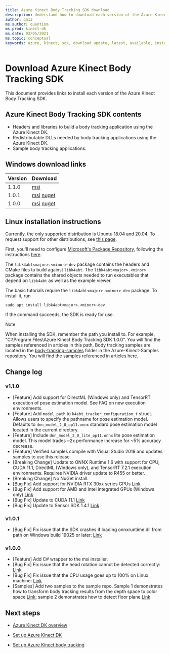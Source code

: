 ```yaml
---
title: Azure Kinect Body Tracking SDK download
description: Understand how to download each version of the Azure Kinect Sensor SDK on Windows or Linux.
author: qm13
ms.author: quentinm
ms.prod: kinect-dk
ms.date: 03/05/2021
ms.topic: conceptual
keywords: azure, kinect, sdk, download update, latest, available, install, body, tracking
---
```


# Download Azure Kinect Body Tracking SDK

This document provides links to install each version of the Azure Kinect Body Tracking SDK.

## Azure Kinect Body Tracking SDK contents

- Headers and libraries to build a body tracking application using the Azure Kinect DK.
- Redistributable DLLs needed by body tracking applications using the Azure Kinect DK.
- Sample body tracking applications.

## Windows download links

Version       | Download
--------------|----------
1.1.0 | [msi](https://www.microsoft.com/en-us/download/details.aspx?id=102901)
1.0.1 | [msi](https://www.microsoft.com/en-us/download/details.aspx?id=100942) [nuget](https://www.nuget.org/packages/Microsoft.Azure.Kinect.BodyTracking/1.0.1)
1.0.0 | [msi](https://www.microsoft.com/en-us/download/details.aspx?id=100848) [nuget](https://www.nuget.org/packages/Microsoft.Azure.Kinect.BodyTracking/1.0.0)

## Linux installation instructions

Currently, the only supported distribution is Ubuntu 18.04 and 20.04. To request support for other distributions, see [this page](https://aka.ms/azurekinectfeedback).

First, you'll need to configure [Microsoft's Package Repository](https://packages.microsoft.com/), following the instructions [here](/windows-server/administration/linux-package-repository-for-microsoft-software).

The `libk4abt<major>.<minor>-dev` package contains the headers and CMake files to build against `libk4abt`.
The `libk4abt<major>.<minor>` package contains the shared objects needed to run executables that depend on `libk4abt` as well as the example viewer.

The basic tutorials require the `libk4abt<major>.<minor>-dev` package. To install it, run

`sudo apt install libk4abt<major>.<minor>-dev`

If the command succeeds, the SDK is ready for use.

> [!NOTE]
> When installing the SDK, remember the path you install to. For example, "C:\Program Files\Azure Kinect Body Tracking SDK 1.0.0". You will find the samples referenced in articles in this path.
> Body tracking samples are located in the [body-tracking-samples](https://github.com/microsoft/Azure-Kinect-Samples/tree/master/body-tracking-samples) folder in the Azure-Kinect-Samples repository. You will find the samples referenced in articles here.

## Change log

### v1.1.0
* [Feature] Add support for DirectML (Windows only) and TensorRT execution of pose estimation model. See FAQ on new execution environments.
* [Feature] Add `model_path` to `k4abt_tracker_configuration_t` struct. Allows users to specify the pathname for pose estimation model. Defaults to `dnn_model_2_0_op11.onnx` standard pose estimation model located in the current directory.
* [Feature] Include `dnn_model_2_0_lite_op11.onnx` lite pose estimation model. This model trades ~2x performance increase for ~5% accuracy decrease.
* [Feature] Verified samples compile with Visual Studio 2019 and updates samples to use this release.
* [Breaking Change] Update to ONNX Runtime 1.6 with support for CPU, CUDA 11.1, DirectML (Windows only), and TensorRT 7.2.1 execution environments. Requires NVIDIA driver update to R455 or better.
* [Breaking Change] No NuGet install.
* [Bug Fix] Add support for NVIDIA RTX 30xx series GPUs [Link](https://github.com/microsoft/Azure-Kinect-Sensor-SDK/issues/1481)
* [Bug Fix] Add support for AMD and Intel integrated GPUs (Windows only) [Link](https://github.com/microsoft/Azure-Kinect-Sensor-SDK/issues/1481)
* [Bug Fix] Update to CUDA 11.1 [Link](https://github.com/microsoft/Azure-Kinect-Sensor-SDK/issues/1125)
* [Bug Fix] Update to Sensor SDK 1.4.1 [Link](https://github.com/microsoft/Azure-Kinect-Sensor-SDK/issues/1248)

### v1.0.1
* [Bug Fix] Fix issue that the SDK crashes if loading onnxruntime.dll from path on Windows build 19025 or later: [Link](https://github.com/microsoft/Azure-Kinect-Sensor-SDK/issues/932)

### v1.0.0
* [Feature] Add C# wrapper to the msi installer.
* [Bug Fix] Fix issue that the head rotation cannot be detected correctly: [Link](https://github.com/microsoft/Azure-Kinect-Sensor-SDK/issues/997)
* [Bug Fix] Fix issue that the CPU usage goes up to 100% on Linux machine: [Link](https://github.com/microsoft/Azure-Kinect-Sensor-SDK/issues/1007)
* [Samples] Add two samples to the sample repo. Sample 1 demonstrates how to transform body tracking results from the depth space to color space [Link](https://github.com/microsoft/Azure-Kinect-Samples/tree/master/body-tracking-samples/camera_space_transform_sample); sample 2 demonstrates how to detect floor plane [Link](https://github.com/microsoft/Azure-Kinect-Samples/tree/master/body-tracking-samples/floor_detector_sample)

## Next steps

- [Azure Kinect DK overview](about-azure-kinect-dk.md)

- [Set up Azure Kinect DK](set-up-azure-kinect-dk.md)

- [Set up Azure Kinect body tracking](body-sdk-setup.md)